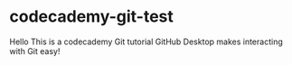 # codecademy-git-test
Hello
This is a codecademy Git tutorial 
GitHub Desktop makes interacting with Git easy!
